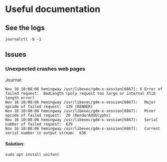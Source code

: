 # Useful documentation

## See the logs

```
journalctl -b -1
```

## Issues

### Unexpected crashes web pages

Journal:
```
Nov 16 10:08:06 hemingway /usr/libexec/gdm-x-session[6867]: X Error of failed request:  BadLength (poly request too large or internal Xlib length error)
Nov 16 10:08:06 hemingway /usr/libexec/gdm-x-session[6867]:   Major opcode of failed request:  139 (RENDER)
Nov 16 10:08:06 hemingway /usr/libexec/gdm-x-session[6867]:   Minor opcode of failed request:  20 (RenderAddGlyphs)
Nov 16 10:08:06 hemingway /usr/libexec/gdm-x-session[6867]:   Serial number of failed request:  629
Nov 16 10:08:06 hemingway /usr/libexec/gdm-x-session[6867]:   Current serial number in output stream:  636
```

#### Solution:

```
sudo apt install unifont
```
